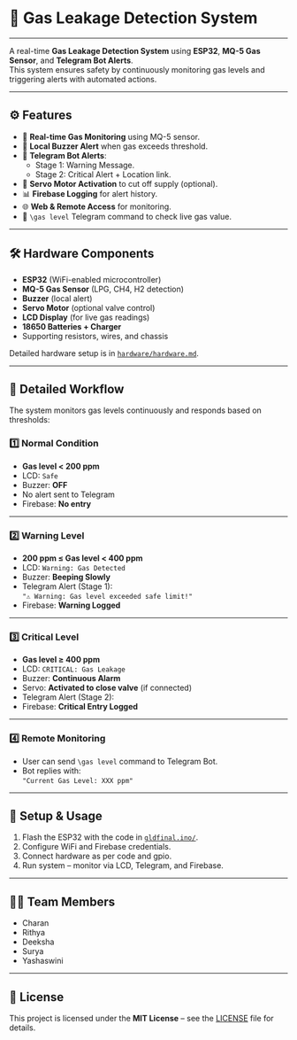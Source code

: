 # 🚨 Gas Leakage Detection System
---
A real-time **Gas Leakage Detection System** using **ESP32**, **MQ-5 Gas Sensor**, and **Telegram Bot Alerts**.  
This system ensures safety by continuously monitoring gas levels and triggering alerts with automated actions.

---



## ⚙️ Features

- 📡 **Real-time Gas Monitoring** using MQ-5 sensor.
- 🔔 **Local Buzzer Alert** when gas exceeds threshold.
- 📲 **Telegram Bot Alerts**:
  - Stage 1: Warning Message.
  - Stage 2: Critical Alert + Location link.
- 🔧 **Servo Motor Activation** to cut off supply (optional).
- 📊 **Firebase Logging** for alert history.
- 🌐 **Web & Remote Access** for monitoring.
- 💬 `\gas level` Telegram command to check live gas value.

---

## 🛠️ Hardware Components

- **ESP32** (WiFi-enabled microcontroller)  
- **MQ-5 Gas Sensor** (LPG, CH4, H2 detection)  
- **Buzzer** (local alert)  
- **Servo Motor** (optional valve control)  
- **LCD Display** (for live gas readings)  
- **18650 Batteries + Charger**  
- Supporting resistors, wires, and chassis  

Detailed hardware setup is in [`hardware/hardware.md`](hardware/hardware.md).

---

## 🔄 Detailed Workflow

The system monitors gas levels continuously and responds based on thresholds:

### 1️⃣ Normal Condition
- **Gas level < 200 ppm**
- LCD: `Safe`
- Buzzer: **OFF**
- No alert sent to Telegram
- Firebase: **No entry**

---

### 2️⃣ Warning Level
- **200 ppm ≤ Gas level < 400 ppm**
- LCD: `Warning: Gas Detected`
- Buzzer: **Beeping Slowly**
- Telegram Alert (Stage 1):  
  `"⚠️ Warning: Gas level exceeded safe limit!"`  
- Firebase: **Warning Logged**

---

### 3️⃣ Critical Level
- **Gas level ≥ 400 ppm**
- LCD: `CRITICAL: Gas Leakage`
- Buzzer: **Continuous Alarm**
- Servo: **Activated to close valve** (if connected)
- Telegram Alert (Stage 2):
- Firebase: **Critical Entry Logged**

---

### 4️⃣ Remote Monitoring
- User can send `\gas level` command to Telegram Bot.  
- Bot replies with:  
`"Current Gas Level: XXX ppm"`

---

## 🚀 Setup & Usage

1. Flash the ESP32 with the code in [`gldfinal.ino/`](gldfinal.ino/).  
2. Configure WiFi and Firebase credentials.  
3. Connect hardware as per code and gpio.  
4. Run system – monitor via LCD, Telegram, and Firebase.

---



## 👨‍💻 Team Members
- Charan 
- Rithya  
- Deeksha  
- Surya  
- Yashaswini  

---

## 📜 License
This project is licensed under the **MIT License** – see the [LICENSE](LICENSE) file for details.




